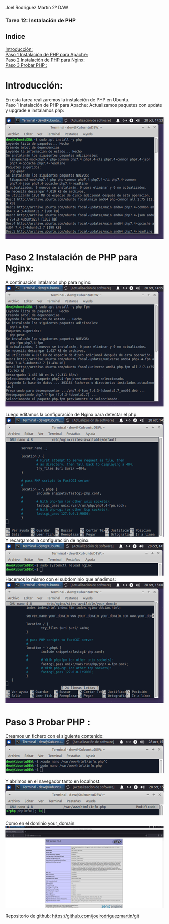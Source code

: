 Joel Rodriguez Martín
2º DAW

### Tarea 12: Instalación de PHP

## Indice
[Introducción:](#introduccion)	  
[Paso 1 Instalación de PHP para Apache:](#paso1)	  
[Paso 2 Instalación de PHP para Nginx:](#paso2)	  
[Paso 3 Probar PHP :](#paso3)	  

# Introducción:<a name="introduccion"></a>
En esta tarea realizaremos la instalación de PHP en Ubuntu.  
Paso 1 Instalación de PHP para Apache:<a name="paso1"></a>
Actualizamos paquetes con update y upgrade e instalamos php:  

![Captura 1](https://github.com/joelrodriguezmartin/git/blob/main/imgsT12/captura1.png)<br/>

# Paso 2 Instalación de PHP para Nginx:<a name="paso2"></a>
A continuación intalamos php para nginx:  
![Captura 1](https://github.com/joelrodriguezmartin/git/blob/main/imgsT12/captura2.png)<br/>

Luego editamos la configuración de Nginx para detectar el php:  
![Captura 1](https://github.com/joelrodriguezmartin/git/blob/main/imgsT12/captura3.png)<br/>
Y recargamos la configuración de nginx:   
![Captura 1](https://github.com/joelrodriguezmartin/git/blob/main/imgsT12/captura4.png)<br/>
Hacemos lo mismo con el subdominio que añadimos:  
![Captura 1](https://github.com/joelrodriguezmartin/git/blob/main/imgsT12/captura5.png)<br/>









# Paso 3 Probar PHP :<a name="paso3"></a>
Creamos un fichero con el siguiente contenido:  
![Captura 1](https://github.com/joelrodriguezmartin/git/blob/main/imgsT12/captura6.png)<br/>


Y abrimos en el navegador tanto en localhost:  
![Captura 1](https://github.com/joelrodriguezmartin/git/blob/main/imgsT12/captura7.png)<br/>







Como en el dominio your_domain:  
![Captura 1](https://github.com/joelrodriguezmartin/git/blob/main/imgsT12/captura8.png)<br/>

Repositorio de github: https://github.com/joelrodriguezmartin/git
